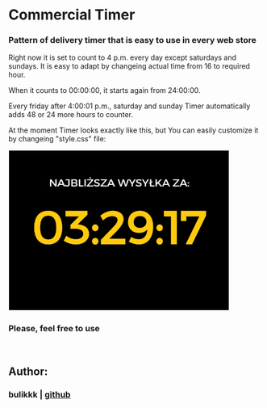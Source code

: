 # Commercial Timer
<h3>Pattern of delivery timer that is easy to use in every web store</h3>

<p>Right now it is set to count to 4 p.m. every day except saturdays and sundays. It is easy to adapt by changeing actual time from 16
to required hour.</p>
<p>When it counts to 00:00:00, it starts again from 24:00:00.</p>

<p>Every friday after 4:00:01 p.m., saturday and sunday Timer automatically adds 48 or 24 more hours to counter.</p>

<p>At the moment Timer looks exactly like this, but You can easily customize it by changeing "style.css" file:</p>

<img src="https://raw.githubusercontent.com/bulikkk/Timer/master/timer.png">
<br>
<h3>Please, feel free to use</h3>
<br>
<h2>Author:</h2>
<h3>bulikkk | <a href="https://github.com/bulikkk">github</a></h3>
